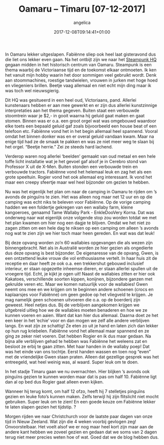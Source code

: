 ﻿---
title: Oamaru – Timaru [07-12-2017]
author: angelica
type: post
date: 2017-12-08T09:14:41+01:00
url: /weblog/2017/12/08/oamaru-timaru/
commentFolder: 2017-12-08-oamaru-timaru
categories:
- Wereld trip 2017
tags:
- Nieuw Zeeland
resources:
- src: 20171207-IMG_7517.jpg
  title: Strand Timaru
  params:
    banner: true
- src: 20171207-IMG_7470.jpg
  title: Steampunk HQ in Oamaru
  params:
    imagegallery: true
- src: 20171207-IMG_7454.jpg
  title: Steampunk HQ in Oamaru
  params:
    imagegallery: true
- src: 20171207-DSC02814.jpg
  title: Steampunk HQ achtertuin
  params:
    imagegallery: true
- src: 20171207-DSC02803.jpg
  title: Fabienne Mad Max
  params:
    imagegallery: true
- src: 20171207-IMG_7413.jpg
  title: Steampunk HQ in Oamaru
  params:
    imagegallery: true
- src: 20171207-DSC02850.jpg
  title: Wallaby's voeren
  params:
    imagegallery: true
- src: 20171207-DSC02862.jpg
  title: Wallaby
  params:
    imagegallery: true
- src: 20171207-DSC02866.jpg
  title: Paauw bij Tame Wallaby Park - EnkleDooVery Korna
  params:
    imagegallery: true
- src: 20171207-DSC02868.jpg
  title: Paauw bij Tame Wallaby Park - EnkleDooVery Korna
  params:
    imagegallery: true
- src: 20171207-DSC02962.jpg
  title: Little Peguin in Timaru
  params:
    imagegallery: true
- src: 20171207-DSC03016.jpg
  title: Little Peguin in Timaru
  params:
    imagegallery: true
- src: 20171207-DSC03006.jpg
  title: Little Peguin in Timaru
  params:
    imagegallery: true

---
In Oamaru lekker uitgeslapen. Fabiënne sliep ook heel laat gisteravond dus die liet ons lekker even gaan. Na het ontbijt zijn we naar het [Steampunk HQ](http://steampunkoamaru.co.nz) gegaan midden in het historisch centrum van Oamaru. Steampunk is een thema waarbij de Victoriaanse tijd en de toekomst elkaar ontmoeten. Ik ken het vanuit mijn hobby waarin het door sommigen veel gebruikt wordt. Denk aan stoommachines, roestige tandwielen, vrouwen in jurken met hoge hoed en vliegeniers brillen. Beetje vaag allemaal en niet echt mijn ding maar ik was toch wel nieuwsgierig.

Dit HQ was gesitueerd in een heel oud, Victoriaans, pand. Allerlei kunstenaars hebben er aan mee gewerkt en er zijn dus allerlei kunstzinnige interpretaties aan het thema gegeven. Buiten staat een verbouwde stoomtrein waar je $2,- in gooit waarna hij geluid gaat maken en gaat stomen. Binnen was er o.a. een groot orgel wat was omgebouwd waardoor elke toets een bepaald geluid gaf zoals bijvoorbeeld een house beat of een telefoon etc. Fabiënne vond het in het begin allemaal heel spannend. Vooral omdat het binnen donker was en er overal geluid vandaan kwam. Maar na enige tijd had ze de smaak te pakken en was ze niet meer weg te slaan bij het orgel. “Beetje herrie.” Zei ze steeds hard lachend.

Verderop waren nog allerlei ‘beelden’ gemaakt van oud metaal en een hele toffe licht installatie wat je het gevoel gaf alsof je in Cerebro stond van Professor X uit de X-Men. Buiten stonden een verbouwde trein en verbouwde tractors. Fabiënne vond het helemaal leuk en zag het als een grote speeltuin. Rogier vond het ook allemaal erg interessant. Ik vond het maar een creepy sfeertje maar wel heel bijzonder om gezien te hebben.

Nu was het eigenlijk het plan om naar de camping in Oamaru te rijden om ’s avonds de pinguïns te zien. Het was alleen nog maar net 12 uur en op die camping was echt niks te beleven voor Fabiënne. Op de vorige camping hadden we een foldertje gekregen van een wallaby farm, kleine kangoeroes, genaamd Tame Wallaby Park - EnkleDooVery Korna. Dat was onderweg naar wat eigenlijk onze volgende stop zou worden totdat we met het plan kwamen om hier nog een dagje te blijven. Omdat we het niet zo zagen zitten om een hele dag te niksen op een camping om alleen ’s avonds nog wat te zien zijn we hier toch maar heen gereden. En wat was dat leuk!

Bij deze opvang worden zo’n 60 wallabies opgevangen die als wezen zijn binnengebracht. Net als in Australië worden ze hier gezien als ongedierte dus deze opvang is best bijzonder. De eigenaresse van de opvang, Gwen, is een ontzettend leuke vrouw die vol enthousiasme vertelt. In haar huis zit de receptie en daar heeft ze ook o.a. een trekkershut gebouwd inclusief interieur, er staan opgezette inheemse dieren, er staan allerlei spullen uit de vroegere tijd. Echt, je kijkt je ogen uit! Naast de wallabies zitten er hier ook Kakatoes, verschillende soorten kippen, konijnen, bijzondere ganzen met gekrulde veren etc. Maar we komen natuurlijk voor de wallabies! Gwen neemt ons mee en we krijgen om te beginnen andere schoenen (crocs en kaplaarsjes voor Fabiënne) om geen gedoe op het vliegveld te krijgen. Je mag namelijk geen schoenen uitvoeren die o.a. op de boerderij zijn geweest. Heel netjes dus. Bij de verblijven aangekomen krijgen we uitgebreid uitleg hoe we de wallabies moeten benaderen en hoe we ze kunnen voeren en aaien. Want dat kan hier dus allemaal. Daarna doet ze het een keer in het ‘echie’ voor en dan mogen we zelf alle andere verblijven langs. En wat zíjn ze schattig! Ze eten zo uit je hand en laten zich dan lekker op hun rug kriebelen. Fabiënne vond het allemaal maar spannend en ze ging ze zeker niet voeren. Dat hebben Rogier en ik dus maar gedaan. Na bijna alle verblijven gehad te hebben was Fabiënne het weleens zat en besloot ze erbij te gaan zitten. Met haar handen in de wallaby poep! Dat was het einde van ons tochtje. Eerst handen wassen en toen nog “even” met de vriendelijke Gwen staan praten. Alleen dat gezellige gesprek was het entreegeld, wat heel weinig was, al waard. Super leuk om te doen.

In het stadje Timaru gaan we nu overnachten. Hier blijken ’s avonds ook pinguïns gezien te kunnen worden maar dat is pas om half 10. Fabiënne ligt dan al op bed dus Rogier gaat alleen even kijken.

Wanneer hij terug komt, om half 12 ofzo, heeft hij 7 stelletjes pinguïns gezien en leuke foto’s kunnen maken. Zelfs terwijl hij zijn flitslicht niet mocht gebruiken. Super leuk om te zien! En een goede keuze om Fabiënne lekker te laten slapen gezien het tijdstip. ?

Morgen rijden we naar Christchurch voor de laatste paar dagen van onze tijd in Nieuw Zeeland. Wat zijn die 4 weken voorbij gevlogen zeg! Onvoorstelbaar. Het voelt alsof we er nog maar heel kort zijn maar aan de andere kant hebben we zoveel gezien en gedaan dat we soms van 2 dagen terug niet meer precies weten hoe of wat. Goed dat we de blog hebben dus.


